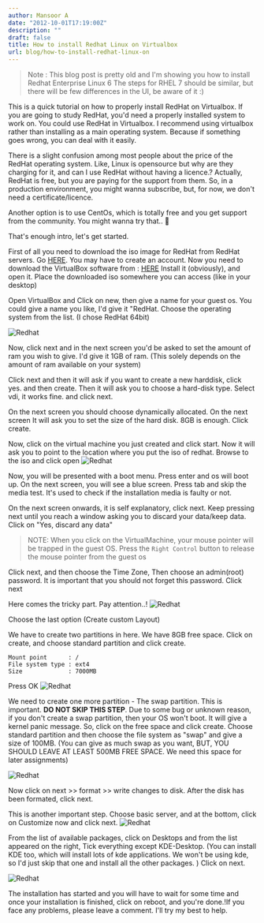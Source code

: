 ```yaml
---
author: Mansoor A
date: "2012-10-01T17:19:00Z"
description: ""
draft: false
title: How to install Redhat Linux on Virtualbox
url: blog/how-to-install-redhat-linux-on
---
```



> Note : This blog post is pretty old and I'm showing you how to install Redhat Enterprise Linux 6
> The steps for RHEL 7 should be similar, but there will be few differences in the UI, be aware of it :)

This is a quick tutorial on how to properly install RedHat on Virtualbox. If you are going to study RedHat, you'd need a properly installed system to work on. You could use RedHat in Virtualbox. I recommend using virtualbox rather than installing as a main operating system. Because if something goes wrong, you can deal with it easily.
  
There is a slight confusion among most people about the price of the RedHat operating system. Like, Linux is opensource but why are they charging for it, and can I use RedHat without having a licence.? Actually, RedHat is free, but you are paying for the support from them. So, in a production environment, you might wanna subscribe, but, for now, we don't need a certificate/licence.
  
Another option is to use CentOs, which is totally free and you get support from the community. You might wanna try that.. 🙂
  
That's enough intro, let's get started.
  
First of all you need to download the iso image for RedHat from RedHat servers. Go <a href="https://access.redhat.com/downloads" target="_blank">HERE</a>. You may have to create an account.
Now you need to download the VirtualBox software from : <a href="https://www.virtualbox.org/wiki/Downloads" target="_blank">HERE</a>
Install it (obviously), and open it. Place the downloaded iso somewhere you can access (like in your desktop)

Open VirtualBox and Click on new, then give a name for your guest os. You could give a name you like, 
I'd give it "RedHat. Choose the operating system from the list. (I chose RedHat 64bit)

![Redhat](https://cdn.esc.sh/jekyll/posts/2014/redhat/redhat1.png)

Now, click next and in the next screen you'd be asked to set the amount of ram you wish to give. I'd give it 1GB of ram. (This solely depends on the amount of ram available on your system)

Click next and then it will ask if you want to create a new harddisk, click yes. and then create. Then it will ask you to choose a hard-disk type. Select vdi, it works fine. and click next.

On the next screen you should choose dynamically allocated. On the next screen It will ask you to set the size of the hard disk. 8GB is enough. Click create.
      
Now, click on the virtual machine you just created and click start. Now it will ask you to point to the location where you put the iso of redhat. Browse to the iso and click open
![Redhat](https://cdn.esc.sh/jekyll/posts/2014/redhat/redhat2.png)

Now, you will be presented with a boot menu. Press enter and os will boot up. On the next screen, you will see a blue screen. Press tab and skip the media test. It's used to check if the installation media is faulty or not.
      
On the next screen onwards, it is self explanatory, click next. Keep pressing next until you reach a window asking you to discard your data/keep data. Click on "Yes, discard any data"

> NOTE: When you click on the VirtualMachine, your mouse pointer will be trapped in the guest OS. Press the `Right Control` button to release the mouse pointer from the guest os

Click next, and then choose the Time Zone, Then choose an admin(root) password. It is important that you should not forget this password. Click next

Here comes the tricky part. Pay attention..!
![Redhat](https://cdn.esc.sh/jekyll/posts/2014/redhat/redhat3.png)

Choose the last option (Create custom Layout)

We have to create two partitions in here. We have 8GB free space. Click on create, and choose standard partition and click create.
```
Mount point      : /
File system type : ext4
Size             : 7000MB
```
Press OK
![Redhat](https://cdn.esc.sh/jekyll/posts/2014/redhat/redhat4.png)

We need to create one more partition - The swap partition. This is important. **DO NOT SKIP THIS STEP**.
Due to some bug or unknown reason, if you don't create a swap partition, then your OS won't boot. 
It will give a kernel panic message. So, click on the free space and click create. 
Choose standard partition and then choose the file system as "swap" and give a size of 100MB. 
(You can give as much swap as you want, BUT, YOU SHOULD LEAVE AT LEAST 500MB FREE SPACE. We need this space for later assignments)

![Redhat](https://cdn.esc.sh/jekyll/posts/2014/redhat/redhat5.png)
 
Now click on next >> format >> write changes to disk. After the disk has been formated, click next.

This is another important step. Choose basic server, and at the bottom, click on Customize now and click next.
![Redhat](https://cdn.esc.sh/jekyll/posts/2014/redhat/redhat6.png)
            
From the list of available packages, click on Desktops and from the list appeared on the right, Tick everything except KDE-Desktop.
(You can install KDE too, which will install lots of kde applications. We won't be using kde, so I'd just skip that one and install all the other packages. ) Click on next.

![Redhat](https://cdn.esc.sh/jekyll/posts/2014/redhat/redhat7.png)

The installation has started and you will have to wait for some time and once your installation is finished, click on reboot, and you're done.!If you face any problems, please leave a comment. I'll try my best to help.

